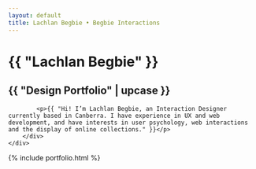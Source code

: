 ```yaml
---
layout: default
title: Lachlan Begbie • Begbie Interactions
---
```


<div class="intro">    
    <div class="intro-content">
        <div class="intro-text">
            <h1>{{ "Lachlan Begbie" }}</h1>
            <h2>{{ "Design Portfolio" | upcase }}</h2>
        
            <p>{{ "Hi! I’m Lachlan Begbie, an Interaction Designer currently based in Canberra. I have experience in UX and web development, and have interests in user psychology, web interactions and the display of online collections." }}</p>
        </div>
    </div>
</div>

{% include portfolio.html %}